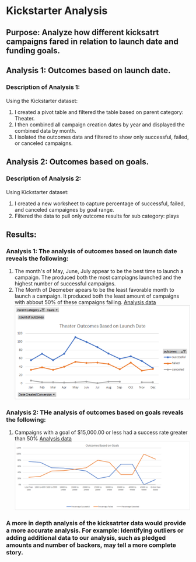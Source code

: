 # Kickstarter Analysis
## Purpose: Analyze how different kicksatrt campaigns fared in relation to launch date and funding goals. 

## Analysis 1: Outcomes based on launch date.
### Description of Analysis 1:
#### 
Using the Kickstarter dataset:
1. I created a pivot table and filtered the table based on 
parent category: Theater. 
2. I then combined all campaign creation dates by year and displayed the combined data by month. 
3. I isolated the outcomes data and filtered to show only successful, failed, or canceled campaigns. 

## Analysis 2: Outcomes based on goals. 
### Description of Analysis 2:
####
Using Kickstarter dataset:
1. I created a new worksheet to capture percentage of successful, failed, and canceled campaignes by goal range.
2. Filtered the data to pull only outcome results for sub category: plays

## Results:
### Analysis 1: The analysis of outcomes based on launch date reveals the following:
1. The month's of May, June, July appear to be the best time to launch a campaign. The produced both the most campiagns launched and the highest number of successful campaigns.
2. The Month of Decmeber apears to be the least favorable month to launch a campaign. It produced both the least amount of campaigns with abbout 50% of these campaigns failing. 
[Analysis data](kickstarter_challenge.xlsx)
![Outcomes based on Launch Date](Theater_Outcomes_vs_Launch.png)

### Analysis 2: THe analysis of outcomes based on goals reveals the following:
1. Campaigns with a goal of $15,000.00 or less had a success rate greater than 50%
[Analysis data](kickstarter_challenge.xlsx)
![Outcomes based on Goals](Outcomes_vs_Goals.png)

### A more in depth analysis of the kicksatrter data would provide a more accurate analysis. For example: Identifying outliers or adding additional data to our analysis, such as pledged amounts and number of backers, may tell a more complete story. 
